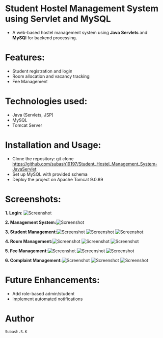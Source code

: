 # Student Hostel Management System using Servlet and MySQL
   * A web-based hostel management system using **Java Servlets** and **MySQl**
     for backend processing.
   
# Features:
   - Student registration and login 
   - Room allocation and vacancy tracking
   - Fee Management
# Technologies used:
   - Java (Servlets, JSP)
   - MySQL
   - Tomcat Server
# Installation and Usage:
   * Clone the repository:
     git clone 
     https://github.com/subash19197/Student_Hostel_Management_System-JavaServlet
   * Set up MySQL with provided schema
   * Deploy the project on Apache Tomcat 9.0.89
# Screenshots:
 **1. Login:** ![Screenshot](images/Screenshot_20250103_111309.png)
  
 **2. Management System:**![Screenshot](images/Screenshot_20250103_111327.png)
  
**3. Student Management:**![Screenshot](images/Screenshot_20250103_111523.png)
                       ![Screenshot](images/Screenshot_20250103_111534.png)
                       ![Screenshot](images/Screenshot_20250103_112022.png)
                       
**4. Room Management:**![Screenshot](images/Screenshot_20250103_112151.png)
                       ![Screenshot](images/Screenshot_20250103_112202.png)
                       ![Screenshot](images/Screenshot_20250103_112338.png)
                       
**5. Fee Management:**![Screenshot](images/Screenshot_20250103_112556.png)
                       ![Screenshot](images/Screenshot_20250103_112627.png)
                       ![Screenshot](images/Screenshot_20250103_112647.png)
                       
**6. Complaint Management:**![Screenshot](images/Screenshot_20250103_112827.png)
                       ![Screenshot](images/Screenshot_20250103_112843.png)
                       ![Screenshot](images/Screenshot_20250103_112927.png)

# Future Enhancements:
   - Add role-based admin/student
   - Implement automated notifications
# Author
    Subash.S.K
